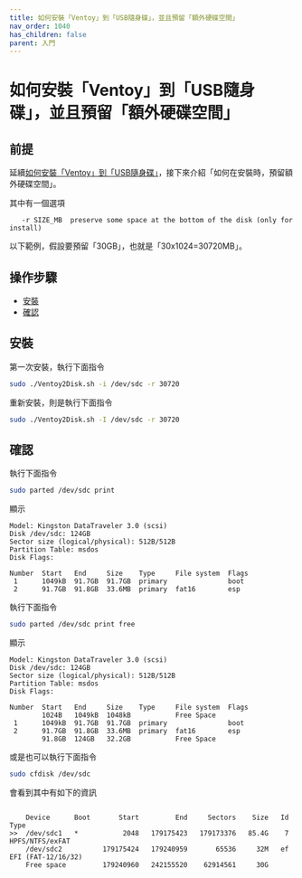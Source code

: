 ```yaml
---
title: 如何安裝「Ventoy」到「USB隨身碟」，並且預留「額外硬碟空間」
nav_order: 1040
has_children: false
parent: 入門
---
```



# 如何安裝「Ventoy」到「USB隨身碟」，並且預留「額外硬碟空間」


## 前提

延續[如何安裝「Ventoy」到「USB隨身碟」](https://samwhelp.github.io/note-about-ventoy/read/start/install.html)，接下來介紹「如何在安裝時，預留額外硬碟空間」。

其中有一個選項

```
   -r SIZE_MB  preserve some space at the bottom of the disk (only for install)
```

以下範例，假設要預留「30GB」，也就是「30x1024=30720MB」。


## 操作步驟

* [安裝](#安裝)
* [確認](#確認)

## 安裝

第一次安裝，執行下面指令

``` sh
sudo ./Ventoy2Disk.sh -i /dev/sdc -r 30720
```


重新安裝，則是執行下面指令

``` sh
sudo ./Ventoy2Disk.sh -I /dev/sdc -r 30720
```


## 確認

執行下面指令

``` sh
sudo parted /dev/sdc print
```

顯示

```
Model: Kingston DataTraveler 3.0 (scsi)
Disk /dev/sdc: 124GB
Sector size (logical/physical): 512B/512B
Partition Table: msdos
Disk Flags:

Number  Start   End     Size    Type     File system  Flags
 1      1049kB  91.7GB  91.7GB  primary               boot
 2      91.7GB  91.8GB  33.6MB  primary  fat16        esp
```

執行下面指令

``` sh
sudo parted /dev/sdc print free
```

顯示

```
Model: Kingston DataTraveler 3.0 (scsi)
Disk /dev/sdc: 124GB
Sector size (logical/physical): 512B/512B
Partition Table: msdos
Disk Flags:

Number  Start   End     Size    Type     File system  Flags
        1024B   1049kB  1048kB           Free Space
 1      1049kB  91.7GB  91.7GB  primary               boot
 2      91.7GB  91.8GB  33.6MB  primary  fat16        esp
        91.8GB  124GB   32.2GB           Free Space

```

或是也可以執行下面指令

``` sh
sudo cfdisk /dev/sdc
```

會看到其中有如下的資訊

```

    Device      Boot       Start         End     Sectors    Size   Id Type
>>  /dev/sdc1   *           2048   179175423   179173376   85.4G    7 HPFS/NTFS/exFAT
    /dev/sdc2          179175424   179240959       65536     32M   ef EFI (FAT-12/16/32)
    Free space         179240960   242155520    62914561     30G

```
